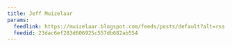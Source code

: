 ```yaml
---
title: Jeff Muizelaar
params:
  feedlink: https://muizelaar.blogspot.com/feeds/posts/default?alt=rss
  feedid: 23dac6ef283d606925c557db682ab554
---
```

